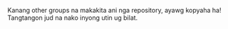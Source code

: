 Kanang other groups na makakita ani nga repository, ayawg kopyaha ha! Tangtangon jud na nako inyong utin ug bilat. 